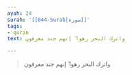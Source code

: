 ```yaml
---
ayah: 24
surah: '[[044-Surah|سورة]]'
tags:
- quran
text: واترك البحر رهوا ۖ إنهم جند مغرقون

---
```

> واترك البحر رهوا ۖ إنهم جند مغرقون
